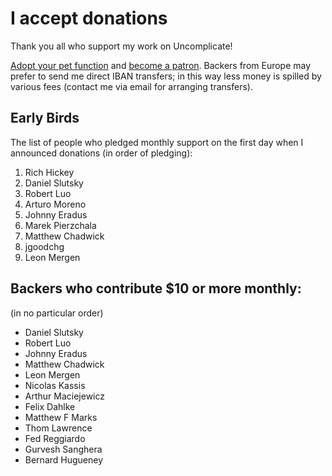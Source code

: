 # I accept donations

Thank you all who support my work on Uncomplicate!

[Adopt your pet function](https://dragan.rocks/articles/18/Patreon-Announcement-Adopt-a-Function) and [become a patron](https://patreon.com/draganrocks). Backers from Europe may prefer to send me direct IBAN transfers; in this way less money is spilled by various fees (contact me via email for arranging transfers).

## Early Birds

The list of people who pledged monthly support on the first day when I announced donations
(in order of pledging):

1. Rich Hickey
2. Daniel Slutsky
3. Robert Luo
4. Arturo Moreno
5. Johnny Eradus
6. Marek Pierzchala
7. Matthew Chadwick
8. jgoodchg
9. Leon Mergen

## Backers who contribute $10 or more monthly:

(in no particular order)

- Daniel Slutsky
- Robert Luo
- Johnny Eradus
- Matthew Chadwick
- Leon Mergen
- Nicolas Kassis
- Arthur Maciejewicz
- Felix Dahlke
- Matthew F Marks
- Thom Lawrence
- Fed Reggiardo
- Gurvesh Sanghera
- Bernard Hugueney
